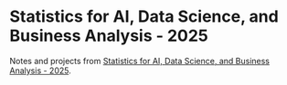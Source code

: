 # Statistics for AI, Data Science, and Business Analysis - 2025

Notes and projects from [Statistics for AI, Data Science, and Business Analysis - 2025](https://www.udemy.com/course/statistics-probability-for-data-science).